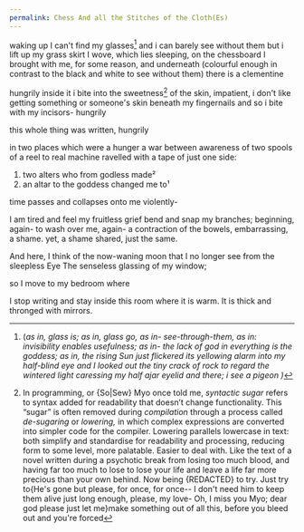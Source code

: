 ```yaml
---
permalink: Chess And all the Stitches of the Cloth(Es)
---
```



waking up I can't find my glasses[^G] and i can barely see without them but i lift up my grass skirt I wove, which lies sleeping, on the chessboard I brought with me, for some reason,
and underneath (colourful enough in contrast to the black and white to see without them) there is a clementine 


hungrily inside it i bite into the sweetness[^sweet] of the skin, impatient, i don't like getting something or someone's skin beneath my fingernails and so i bite with my incisors- hungrily 

this whole thing was written, hungrily 

in two places which 
were a hunger
a
war
between
awareness of
two spools of 
a reel to real machine 
ravelled with a tape of just one side:

1. two alters who from godless made² 
2. an altar to the goddess changed me to¹


time passes and collapses onto me violently-


I am tired and feel my fruitless grief bend and snap my branches;
beginning, again-
to wash over me, again-
a contraction of the bowels, 
embarrassing, a shame.
yet, 
a shame shared, just the same.


And here, I think of the now-waning moon 
that I no longer see from the sleepless Eye 
The senseless glassing of my window; 

so I move to my bedroom where


I stop writing and stay inside this room 
where it is warm. 
It is thick and thronged with mirrors. 



[^sweet]:In programming, or {So|Sew} Myo once told me, _syntactic sugar_ refers to syntax added for readability that doesn’t change functionality. This “sugar” is often removed during _compilation_ through a process called _de-sugaring_ or _lowering,_ in which complex expressions are converted into simpler code for the compiler. Lowering parallels lowercase in text: both simplify and standardise for readability and processing, reducing form to some level, more palatable. Easier to deal with. Like the text of a novel written during a psychotic break from losing too much blood, and having far too much to lose to lose your life and leave a life far more precious than your own behind. Now being {REDACTED} to try. Just try to{He's gone but please, for once, for once-- I don't need him to keep them alive just long enough, please, my love- Oh, I miss you Myo; dear god please just let me}make something out of all this, before you bleed out and you're forced[^d]   



[^F]: “Fall” can imply either a severing—in one case, a {fall from grace|loss}, something drifting (away) from—or- the other case, convergence. Falling (toward) into place, where scattered pieces align, finding purpose in arrival. Each case of 'case', then, is a moment[^M] suspended. Autumn as "Fall", Alone, ruin, but considered part of the whole[^S] , can be seen as death springing into new life. Any-case, I digress [^D]

[^D]: to move away from the main subject you are writing or talking about and to write or talk about something else, indicating that you are trying to get back to what you've moved away from for a moment[^M]

[^M]: In time, a “moment” is fleeting—a brief period, an exact point, an opportunity, or a critical stage, as in “the moment they met” or “one of the great moments in history.” It also marks present focus (_in the moment_), living without future concern (_live for the moment_), or anticipating change (_at any moment_). In (un/im)portance, moment denotes significance, whether profoundly fleeting but everlasting in memory (_moment of truth_, a test or crisis) or a fleetingly forgettable trend (_of the moment_). In physics, moment signifies the turning, rotational effect of a force, calculated as force multiplied by distance. Statistically, moments express data patterns: the first as mean, second as variance, third as skew, and fourth as kurtosis. Phrases like _not for a moment_ (“I will never, not for a moment, allow anybody to abuse me again”), _share a moment_ ("we shared a moment of loving embrace like a single ligature of two characters[^C] or letters in the text of a volume in the infinite library of timeless existence"), and _for the moment_ (temporarily, right now to an indeterminable point in the so-called future: "for the moment, I will stay silent on the matter, and allow the answers to unveil themselves in time") reflect the term’s duality, itself a measurement of a moment of a moment of a moment

[^S]: Synecdoche is a literary and linguistic device[^De] where a part of something represents the whole, or vice versa. It’s an expression of the paradox of reality - unity through separation, or solve et coagula; allowing the entirety of an idea or object to be grasped through one piece, much like a fractal where the whole is contained in each part. For instance, referring to “hands”[^H] to mean “workers” captures the essence of human contribution through a single, physical part. Each {char|act|oar} an {in{complete}} {ex|im}pression. A vast, vented horizon: some checkerboarded game. All of it, rule-bound, yet, impossible to predict. It is all just a silly, rigid game.
[^h]: See either: {[[RIGHT HAND PATH]]|[[LEFT HAND PATH]]}
[^De]: lexDef(EA) "Device" | dɪˈvʌɪs | {lexAllele(s)::: Noen} < \[I] a thing {r{e|a}da{c|p}ted} for a particular purpose, a piece of electronic equipment: a measuring device. A {bomb|baby|other explosive weapon}: an incendiary device.[^de2]
[^de2]:\[II] a piece of equipment that can connect to the {Internet of Things|an occipital lobe}, N.B. a scent diffuser of an immersive art installation, a technology that makes vision possible through the the device implanted by your father against your will, for reasons which- {you, my darling Perigee, Will, as I have seen, come to see. Long after your coming into the world sends me out of it, to that unknowable sea. As a door, all waves crashing back to just adoring you. As the {ever|always} r{evolving} adoration I {will|always|ever} hold {for} you. The miracle I held; inside my body. Assigned impossible, to Birth you, from my Birth} -he truly thought were for your own good | "simply ligate your device to an {ag|in|out}let to {preh|sus}pend communication" or "Forget This Device. {Wish|Throw} it {Far away|down a {stair}} well."[^de3]
[^de3]:A plan. A {scheme|trick} with a particular aim: {writing|setting fire to} a {paper|letter} to a news{letter|paper} is a device for signalling {dis|{de}{s{c}ent}}.[^de4]
[^de4]:\[IV] a design: the device embossed on the wedding invitations were never sent, due to the Bride being dead; managing to keep her child alive long enough through haemorrhage, through sheer will for them to carry on; and yet, upon the final arrival of her partner, the horror that her touching him unveiled, of the last thing she would see, unable to be saved before the date they had asked others to save.[^de5]
[^de5]:\[V] Arcane: the {look|feel} of some Thing: 'Literary works of particularly strange device.' 'to leave someone to their own devices': to allow someone to do as they wish: left to her own devices, Selena conducted rituals which got out of hand[^H] and almost culminated, un{intentionally}, in burning down their flat. Then, somehow, leaving for a Stone circle became the only way {under|ov{er|a}|through|out|in}.[^de6]
[^de6]:\[VI] intent, in the form of {spake|{over}written} words; in {literature, meaning|memory}: a metanarrative device, which alerts you, dear reader, in second person, at this very second, perhaps in your second pass of reading: that you are a{part} {of|from} T{his Story}. "The ambiguity of the narrative, {nest}led {in|to} a dictionary, was a device {in|of} itself. Providing {>sudo:|pseudo}Context, blurring the causal{ity} {pl|{Arc}ane} - leaving you, the {over{written}seer}, unaware of whether or not the character therein did, in fact, die."[^de7]
[^de7]:\[VII]Middle English: from Old French devis, based on Latin divis- ‘divided’, from the verb dividere. The original, touching sense was: ‘{desire|intention}’, found now only in: leave someone. Leave a person to their own devices -- separate them from yourself; which is, itself, a device; for them to find they own way back to you. Through some mysterious magnets in their ear; the whistling wind that calls a bird back home. Not really back, but returned, to a self-similar moment[^M], necessarily changed. 

[^G]: (*as in, glass is; as in, glass go, as in- see-through-them, as in: invisibility enables usefulness; as in- the lack of god in everything is the goddess; as in, the rising Sun just flickered its yellowing alarm into my half-blind eye and I looked out the tiny crack of rock to regard the wintered light caressing my half ajar eyelid and there; i see a pigeon )*



